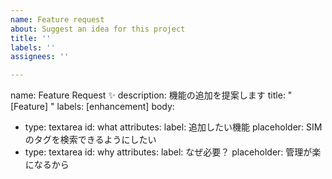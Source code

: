 ```yaml
---
name: Feature request
about: Suggest an idea for this project
title: ''
labels: ''
assignees: ''

---
```


name: Feature Request ✨
description: 機能の追加を提案します
title: "[Feature] "
labels: [enhancement]
body:
  - type: textarea
    id: what
    attributes:
      label: 追加したい機能
      placeholder: SIMのタグを検索できるようにしたい
  - type: textarea
    id: why
    attributes:
      label: なぜ必要？
      placeholder: 管理が楽になるから
